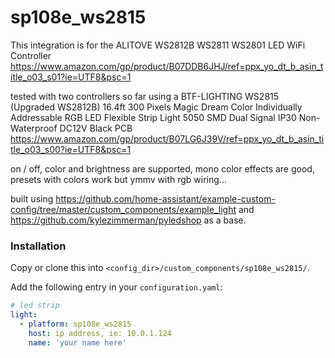 # sp108e_ws2815

This integration is for the ALITOVE WS2812B WS2811 WS2801 LED WiFi Controller
https://www.amazon.com/gp/product/B07DDB6JHJ/ref=ppx_yo_dt_b_asin_title_o03_s01?ie=UTF8&psc=1

tested with two controllers so far using a BTF-LIGHTING WS2815 (Upgraded WS2812B) 16.4ft 300
Pixels Magic Dream Color Individually Addressable RGB LED Flexible Strip Light 5050 SMD Dual
Signal IP30 Non-Waterproof DC12V Black PCB
https://www.amazon.com/gp/product/B07LG6J39V/ref=ppx_yo_dt_b_asin_title_o03_s00?ie=UTF8&psc=1

on / off, color and brightness are supported, mono color effects are good,
presets with colors work but ymmv with rgb wiring...

built using https://github.com/home-assistant/example-custom-config/tree/master/custom_components/example_light
and https://github.com/kylezimmerman/pyledshop as a base.


### Installation

Copy or clone this into `<config_dir>/custom_components/sp108e_ws2815/`.

Add the following entry in your `configuration.yaml`:

```yaml
# led strip
light:
  - platform: sp108e_ws2815
    host: ip address, ie: 10.0.1.124
    name: 'your name here'
```
